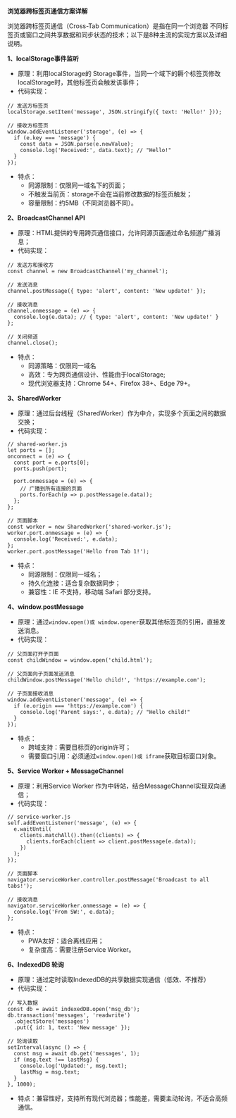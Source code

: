 **浏览器跨标签页通信方案详解**

浏览器跨标签页通信（Cross-Tab Communication）是指在同一个浏览器 不同标签页或窗口之间共享数据和同步状态的技术；以下是8种主流的实现方案以及详细说明。

**1、localStorage事件监听**
- 原理：利用localStorage的 Storage事件，当同一个域下的耨个标签页修改localStorage时，其他标签页会触发该事件；
- 代码实现：
```
// 发送方标签页
localStorage.setItem('message', JSON.stringify({ text: 'Hello!' }));

// 接收方标签页
window.addEventListener('storage', (e) => {
  if (e.key === 'message') {
    const data = JSON.parse(e.newValue);
    console.log('Received:', data.text); // "Hello!"
  }
});
```
- 特点：
   - 同源限制：仅限同一域名下的页面；
   - 不触发当前页：storage不会在当前修改数据的标签页触发；
   - 容量限制：约5MB（不同浏览器不同）。

**2、BroadcastChannel API**
- 原理：HTML提供的专用跨页通信接口，允许同源页面通过命名频道广播消息；
- 代码实现：
```
// 发送方和接收方
const channel = new BroadcastChannel('my_channel');

// 发送消息
channel.postMessage({ type: 'alert', content: 'New update!' });

// 接收消息
channel.onmessage = (e) => {
  console.log(e.data); // { type: 'alert', content: 'New update!' }
};

// 关闭频道
channel.close();
```
- 特点：
   - 同源策略：仅限同一域名
   - 高效：专为跨页通信设计、性能由于localStorage;
   - 现代浏览器支持：Chrome 54+、Firefox 38+、Edge 79+。
 
**3、SharedWorker**
- 原理：通过后台线程（SharedWorker）作为中介，实现多个页面之间的数据交换；
- 代码实现：
```
// shared-worker.js
let ports = [];
onconnect = (e) => {
  const port = e.ports[0];
  ports.push(port);

  port.onmessage = (e) => {
    // 广播到所有连接的页面
    ports.forEach(p => p.postMessage(e.data));
  };
};

// 页面脚本
const worker = new SharedWorker('shared-worker.js');
worker.port.onmessage = (e) => {
  console.log('Received:', e.data);
};
worker.port.postMessage('Hello from Tab 1!');
```
- 特点：
   - 同源限制：仅限同一域名；
   - 持久化连接：适合复杂数据同步；
   - 兼容性：IE 不支持，移动端 Safari 部分支持。
 
**4、window.postMessage**
- 原理：通过`window.open()或 window.opener`获取其他标签页的引用，直接发送消息。
- 代码实现：
```
// 父页面打开子页面
const childWindow = window.open('child.html');

// 父页面向子页面发送消息
childWindow.postMessage('Hello child!', 'https://example.com');

// 子页面接收消息
window.addEventListener('message', (e) => {
  if (e.origin === 'https://example.com') {
    console.log('Parent says:', e.data); // "Hello child!"
  }
});
```
- 特点：
   - 跨域支持：需要目标页的origin许可；
   - 需要窗口引用：必须通过`window.open()或 iframe`获取目标窗口对象。

**5、Service Worker + MessageChannel**
- 原理：利用Service Worker 作为中转站，结合MessageChannel实现双向通信；
- 代码实现：
```
// service-worker.js
self.addEventListener('message', (e) => {
  e.waitUntil(
    clients.matchAll().then((clients) => {
      clients.forEach(client => client.postMessage(e.data));
    })
  );
});

// 页面脚本
navigator.serviceWorker.controller.postMessage('Broadcast to all tabs!');

// 接收消息
navigator.serviceWorker.onmessage = (e) => {
  console.log('From SW:', e.data);
};
```
- 特点：
   - PWA友好：适合离线应用；
   - 复杂度高：需要注册Service Worker。

**6、IndexedDB 轮询**
- 原理：通过定时读取IndexedDB的共享数据实现通信（低效、不推荐）
- 代码实现：
```
// 写入数据
const db = await indexedDB.open('msg_db');
db.transaction('messages', 'readwrite')
  .objectStore('messages')
  .put({ id: 1, text: 'New message' });

// 轮询读取
setInterval(async () => {
  const msg = await db.get('messages', 1);
  if (msg.text !== lastMsg) {
    console.log('Updated:', msg.text);
    lastMsg = msg.text;
  }
}, 1000);
```
- 特点：兼容性好，支持所有现代浏览器；性能差，需要主动轮询，不适合高频通信。









